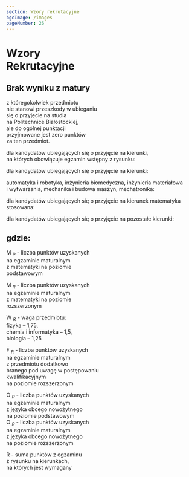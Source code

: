 ```yaml
---
section: Wzory rekrutacyjne
bgcImage: /images
pageNumber: 26
---
```


# Wzory<br>Rekrutacyjne

## Brak wyniku z matury

z któregokolwiek przedmiotu  
nie stanowi przeszkody w ubieganiu  
się o przyjęcie na studia  
na Politechnice Białostockiej,  
ale do ogólnej punktacji  
przyjmowane jest zero punktów  
za ten przedmiot.

dla kandydatów ubiegających się o przyjęcie na kierunki,  
 na których obowiązuje egzamin wstępny z rysunku:

dla kandydatów ubiegających się o przyjęcie na kierunki:

automatyka i robotyka, inżynieria biomedyczna, inżynieria materiałowa  
 i wytwarzania, mechanika i budowa maszyn, mechatronika:

dla kandydatów ubiegających się o przyjęcie na kierunek matematyka  
 stosowana:

dla kandydatów ubiegających się o przyjęcie na pozostałe kierunki:

## gdzie:

M $_P$ - liczba punktów uzyskanych  
na egzaminie maturalnym  
z matematyki na poziomie  
podstawowym

M $_R$ - liczba punktów uzyskanych  
na egzaminie maturalnym  
z matematyki na poziomie  
rozszerzonym

W $_R$ - waga przedmiotu:  
fizyka – 1,75,  
chemia i informatyka – 1,5,  
biologia – 1,25

F $_R$ - liczba punktów uzyskanych  
na egzaminie maturalnym  
z przedmiotu dodatkowo  
branego pod uwagę w postępowaniu  
kwalifikacyjnym  
na poziomie rozszerzonym

O $_P$ - liczba punktów uzyskanych  
na egzaminie maturalnym  
z języka obcego nowożytnego  
na poziomie podstawowym  
O $_R$ - liczba punktów uzyskanych  
na egzaminie maturalnym  
z języka obcego nowożytnego  
na poziomie rozszerzonym

R - suma punktów z egzaminu  
z rysunku na kierunkach,  
na których jest wymagany
